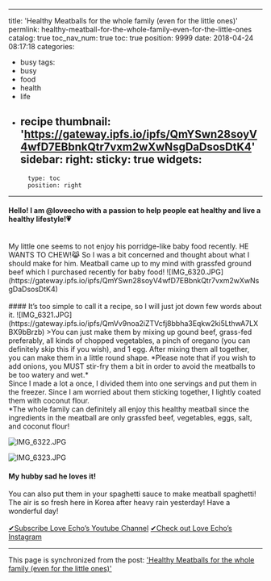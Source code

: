 
---
title: 'Healthy Meatballs for the whole family (even for the little ones)'
permlink: healthy-meatball-for-the-whole-family-even-for-the-little-ones
catalog: true
toc_nav_num: true
toc: true
position: 9999
date: 2018-04-24 08:17:18
categories:
- busy
tags:
- busy
- food
- health
- life
- recipe
thumbnail: 'https://gateway.ipfs.io/ipfs/QmYSwn28soyV4wfD7EBbnkQtr7vxm2wXwNsgDaDsosDtK4'
sidebar:
    right:
        sticky: true
widgets:
    -
        type: toc
        position: right
---


#### Hello! I am @loveecho with a passion to help people eat healthy and live a healthy lifestyle!💗
<br/>
My little one seems to not enjoy his porridge-like baby food recently. HE WANTS TO CHEW!😹
So I was a bit concerned and thought about what I should make for him. Meatball came up to my mind with grassfed ground beef which I purchased recently for baby food!
![IMG_6320.JPG](https://gateway.ipfs.io/ipfs/QmYSwn28soyV4wfD7EBbnkQtr7vxm2wXwNsgDaDsosDtK4)
<br/>
<br/>
#### It’s too simple to call it a recipe, so I will just jot down few words about it.
![IMG_6321.JPG](https://gateway.ipfs.io/ipfs/QmVv9noa2iZTVcfj8bbha3Eqkw2ki5LthwA7LXBX9bBrzb)
>You can just make them by mixing up gound beef, grass-fed preferably, all kinds of chopped vegetables, a pinch of oregano (you can definitely skip this if you wish), and 1 egg. After mixing them all together, you can make them in a little round shape. *Please note that if you wish to add onions, you MUST stir-fry them a bit in order to avoid the meatballs to be too watery and wet.*
<br/>
Since I made a lot a once, I divided them into one servings and put them in the freezer. Since I am worried about them sticking together, I lightly coated them with coconut flour.
<br/>
*The whole family can definitely all enjoy this healthy meatball since the ingredients in the meatball are only grassfed beef, vegetables, eggs, salt, and coconut flour!

![IMG_6322.JPG](https://gateway.ipfs.io/ipfs/QmWZmbnGCrhyGrfd1GKe3eK2D6wiGzQsbcbD88vBvvmfGV)

![IMG_6323.JPG](https://gateway.ipfs.io/ipfs/QmSkRaXprcH6n9HtZ369Kz7qvXBWNEk4zS1ACdG6bsMXxK)
<br/>
#### My hubby sad he loves it!
You can also put them in your spaghetti sauce to make meatball spaghetti! 
<br/>
The air is so fresh here in Korea after heavy rain yesterday!
Have a wonderful day!
<br/>
<br/>
 [✔Subscribe Love Echo’s Youtube Channel](https://www.youtube.com/c/LoveEchoJin?sub_confirmation=1)
[✔Check out Love Echo’s Instagram](https://www.instagram.com/love_echo_jin)

- - -

This page is synchronized from the post: ['Healthy Meatballs for the whole family (even for the little ones)'](https://steemit.com/@loveecho/healthy-meatball-for-the-whole-family-even-for-the-little-ones)
